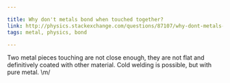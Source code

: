 ```yaml
---

title: Why don't metals bond when touched together?
link: http://physics.stackexchange.com/questions/87107/why-dont-metals-bond-when-touched-together
tags: metal, physics, bond

---
```


Two metal pieces touching are not close enough, they are not flat and definitively coated with other material.
Cold welding is possible, but with pure metal. \m/
